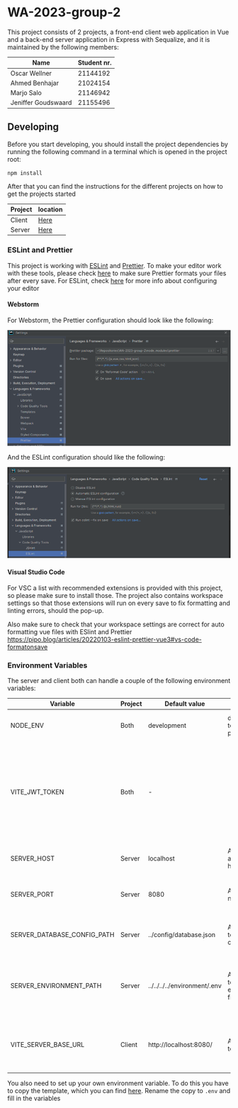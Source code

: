 # WA-2023-group-2

This project consists of 2 projects, a front-end client web application in Vue and a back-end server application in
Express with Sequalize, and it is maintained by the following members:

| Name                | Student nr. |
| ------------------- | ----------- |
| Oscar Wellner       | 21144192    |
| Ahmed Benhajar      | 21024154    |
| Marjo Salo          | 21146942    |
| Jeniffer Goudswaard | 21155496    |

## Developing

Before you start developing, you should install the project dependencies by running the following command in a terminal
which is opened in the project root:

```shell
npm install
```

After that you can find the instructions for the different projects on how to get the projects started

| Project | location                          |
| ------- | --------------------------------- |
| Client  | [Here](packages/client/README.md) |
| Server  | [Here](packages/server/README.md) |

### ESLint and Prettier

This project is working with [ESLint](https://eslint.org/) and [Prettier](https://prettier.io/).
To make your editor work with these tools, please check [here](https://prettier.io/docs/en/editors.html) to make sure
Prettier formats your files after every save. For ESLint, check
[here](https://eslint.org/docs/latest/use/integrations#editors) for more info about configuring your editor

#### Webstorm

For Webstorm, the Prettier configuration should look like the following:

![webstorm-prettier-config.png](documentation/images/webstorm-prettier-config.png)

And the ESLint configuration should like the following:

![webstorm-eslint-config.png](documentation/images/webstorm-eslint-config.png)

#### Visual Studio Code

For VSC a list with recommended extensions is provided with this project, so please make sure to install those.
The project also contains workspace settings so that those extensions will run on every save to fix formatting and linting
errors, should the pop-up.

Also make sure to check that your workspace settings are correct for auto formatting vue files with ESlint and Prettier
https://pipo.blog/articles/20220103-eslint-prettier-vue3#vs-code-formatonsave

### Environment Variables

The server and client both can handle a couple of the following environment variables:

| Variable                    | Project | Default value                | Values                               | Description                                                                                                                              |
| --------------------------- | ------- | ---------------------------- | ------------------------------------ | ---------------------------------------------------------------------------------------------------------------------------------------- |
| NODE_ENV                    | Both    | development                  | development, test, production        | Which environment the server runs in.                                                                                                    |
| VITE_JWT_TOKEN              | Both    | -                            |                                      | A string used for encryption of the JWT token that is generated in the server and used in both apps to authorize and authenticate Users. |
| SERVER_HOST                 | Server  | localhost                    | A valid IP address or hostname       | On which host to make the server available.                                                                                              |
| SERVER_PORT                 | Server  | 8080                         | A valid port number                  | On which port of the host to make the server available.                                                                                  |
| SERVER_DATABASE_CONFIG_PATH | Server  | ../config/database.json      | A valid path to the configuration    | Where to find the database configuration file.                                                                                           |
| SERVER_ENVIRONMENT_PATH     | Server  | ../../../../environment/.env | A valid path to the environment file | Where the Node process can locate the file that holds the environment variables.                                                         |
| VITE_SERVER_BASE_URL        | Client  | http://localhost:8080/       | A valid URL to the server            | The base URL of the server on which requests paths are build upon.                                                                       |

You also need to set up your own environment variable. To do this you have to copy the template,
which you can find [here](../../environment/.env.example). Rename the copy to `.env` and fill in the variables
